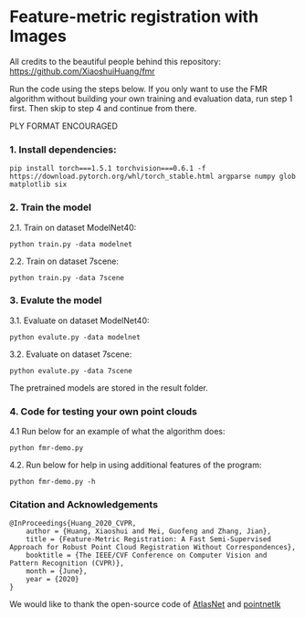 # Feature-metric registration with Images

All credits to the beautiful people behind this repository: https://github.com/XiaoshuiHuang/fmr

Run the code using the steps below.
If you only want to use the FMR algorithm without building your own training and evaluation data, run step 1 first. Then skip to step 4 and continue from there.

PLY FORMAT ENCOURAGED

### 1. Install dependencies:

```
pip install torch===1.5.1 torchvision===0.6.1 -f https://download.pytorch.org/whl/torch_stable.html argparse numpy glob matplotlib six
```

### 2. Train the model

2.1. Train on dataset ModelNet40:

```
python train.py -data modelnet
```

2.2. Train on dataset 7scene:

```
python train.py -data 7scene
```

### 3. Evalute the model

3.1. Evaluate on dataset ModelNet40:

```
python evalute.py -data modelnet
```

3.2. Evaluate on dataset 7scene:

```
python evalute.py -data 7scene
```

The pretrained models are stored in the result folder.

### 4. Code for testing your own point clouds

4.1 Run below for an example of what the algorithm does:

```
python fmr-demo.py
```

4.2. Run below for help in using additional features of the program:

```
python fmr-demo.py -h
```

### Citation and Acknowledgements

```
@InProceedings{Huang_2020_CVPR,
    author = {Huang, Xiaoshui and Mei, Guofeng and Zhang, Jian},
    title = {Feature-Metric Registration: A Fast Semi-Supervised Approach for Robust Point Cloud Registration Without Correspondences},
    booktitle = {The IEEE/CVF Conference on Computer Vision and Pattern Recognition (CVPR)},
    month = {June},
    year = {2020}
}
```

We would like to thank the open-source code of [AtlasNet](https://github.com/ThibaultGROUEIX/AtlasNet) and [pointnetlk](https://github.com/hmgoforth/PointNetLK)
